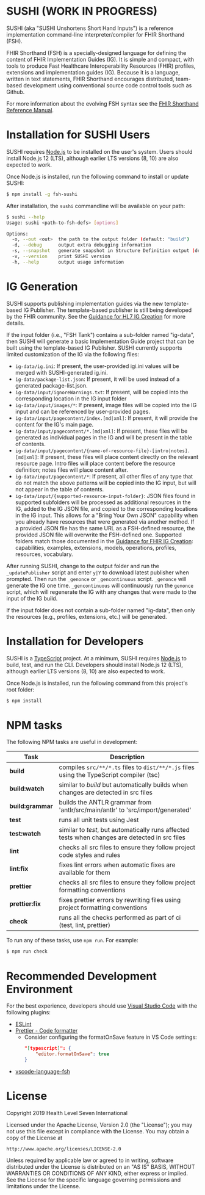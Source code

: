 # SUSHI (WORK IN PROGRESS)

SUSHI (aka "SUSHI Unshortens Short Hand Inputs") is a reference implementation command-line interpreter/compiler for FHIR Shorthand (FSH).

FHIR Shorthand (FSH) is a specially-designed language for defining the content of FHIR Implementation Guides (IG). It is simple and compact, with tools to produce Fast Healthcare Interoperability Resources (FHIR) profiles, extensions and implementation guides (IG). Because it is a language, written in text statements, FHIR Shorthand encourages distributed, team-based development using conventional source code control tools such as Github.

For more information about the evolving FSH syntax see the [FHIR Shorthand Reference Manual](https://build.fhir.org/ig/HL7/fhir-shorthand/).

# Installation for SUSHI Users

SUSHI requires [Node.js](https://nodejs.org/) to be installed on the user's system.  Users should install Node.js 12 (LTS), although earlier LTS versions (8, 10) are also expected to work.

Once Node.js is installed, run the following command to install or update SUSHI:

```sh
$ npm install -g fsh-sushi
```

After installation, the `sushi` commandline will be available on your path:

```sh
$ sushi --help
Usage: sushi <path-to-fsh-defs> [options]

Options:
  -o, --out <out>  the path to the output folder (default: "build")
  -d, --debug      output extra debugging information
  -s, --snapshot   generate snapshot in Structure Definition output (default: false)
  -v, --version    print SUSHI version
  -h, --help       output usage information
```

# IG Generation

SUSHI supports publishing implementation guides via the new template-based IG Publisher.  The template-based publisher is still being developed by the FHIR community.  See the [Guidance for HL7 IG Creation](https://build.fhir.org/ig/FHIR/ig-guidance/) for more details.

If the input folder (i.e., "FSH Tank") contains a sub-folder named "ig-data", then SUSHI will generate a basic Implementation Guide project that can be built using the template-based IG Publisher.  SUSHI currently supports limited customization of the IG via the following files:

* `ig-data/ig.ini`: If present, the user-provided igi.ini values will be merged with SUSHI-generated ig.ini.
* `ig-data/package-list.json`: If present, it will be used instead of a generated package-list.json.
* `ig-data/input/ignoreWarnings.txt`: If present, will be copied into the corresponding location in the IG input folder
* `ig-data/input/images/*`: If present, image files will be copied into the IG input and can be referenced by user-provided pages.
* `ig-data/input/pagecontent/index.[md|xml]`: If present, it will provide the content for the IG's main page.
* `ig-data/input/pagecontent/*.[md|xml]`: If present, these files will be generated as individual pages in the IG and will be present in the table of contents.
* `ig-data/input/pagecontent/{name-of-resource-file}-[intro|notes].[md|xml]`: If present, these files will place content directly on the relevant resource page. Intro files will place content before the resource definition; notes files will place content after.
* `ig-data/input/pagecontent/*`: If present, all other files of any type that do not match the above patterns will be copied into the IG input, but will not appear in the table of contents.
* `ig-data/input/{supported-resource-input-folder}`: JSON files found in supported subfolders will be processed as additional resources in the IG, added to the IG JSON file, and copied to the corresponding locations in the IG input. This allows for a "Bring Your Own JSON" capability when you already have resources that were generated via another method. If a provided JSON file has the same URL as a FSH-defined resource, the provided JSON file will overwrite the FSH-defined one. Supported folders match those documented in the [Guidance for FHIR IG Creation](https://build.fhir.org/ig/FHIR/ig-guidance/using-templates.html#root.input): capabilities, examples, extensions, models, operations, profiles, resources, vocabulary.

After running SUSHI, change to the output folder and run the `_updatePublisher` script and enter `y|Y` to download latest publisher when prompted. Then run the `_genonce` or `_gencontinuous` script.
`_genonce` will generate the IG one time. `_gencontinuous` will continuously run the `genonce` script, which will regenerate the IG with any changes that were made to the input of the IG build.

If the input folder does not contain a sub-folder named "ig-data", then only the resources (e.g., profiles, extensions, etc.) will be generated.

# Installation for Developers

SUSHI is a [TypeScript](https://www.typescriptlang.org/) project.  At a minimum, SUSHI requires [Node.js](https://nodejs.org/) to build, test, and run the CLI.  Developers should install Node.js 12 (LTS), although earlier LTS versions (8, 10) are also expected to work.

Once Node.js is installed, run the following command from this project's root folder:

```sh
$ npm install
```

# NPM tasks

The following NPM tasks are useful in development:

| Task | Description |
| ---- | ----------- |
| **build** | compiles `src/**/*.ts` files to `dist/**/*.js` files using the TypeScript compiler (tsc) |
| **build:watch** | similar to _build_ but automatically builds when changes are detected in src files |
| **build:grammar** | builds the ANTLR grammar from 'antlr/src/main/antlr' to 'src/import/generated' |
| **test** | runs all unit tests using Jest |
| **test:watch** | similar to _test_, but automatically runs affected tests when changes are detected in src files |
| **lint** | checks all src files to ensure they follow project code styles and rules |
| **lint:fix** | fixes lint errors when automatic fixes are available for them |
| **prettier** | checks all src files to ensure they follow project formatting conventions |
| **prettier:fix** | fixes prettier errors by rewriting files using project formatting conventions |
| **check** | runs all the checks performed as part of ci (test, lint, prettier) |

To run any of these tasks, use `npm run`.  For example:

```sh
$ npm run check
```

# Recommended Development Environment

For the best experience, developers should use [Visual Studio Code](https://code.visualstudio.com/) with the following plugins:

* [ESLint](https://marketplace.visualstudio.com/items?itemName=dbaeumer.vscode-eslint)
* [Prettier - Code formatter](https://marketplace.visualstudio.com/items?itemName=esbenp.prettier-vscode)
  * Consider configuring the formatOnSave feature in VS Code settings:
    ```json
    "[typescript]": {
        "editor.formatOnSave": true
    }
    ```
* [vscode-language-fsh](https://marketplace.visualstudio.com/items?itemName=kmahalingam.vscode-language-fsh)

# License

Copyright 2019 Health Level Seven International

Licensed under the Apache License, Version 2.0 (the "License");
you may not use this file except in compliance with the License.
You may obtain a copy of the License at

    http://www.apache.org/licenses/LICENSE-2.0

Unless required by applicable law or agreed to in writing, software
distributed under the License is distributed on an "AS IS" BASIS,
WITHOUT WARRANTIES OR CONDITIONS OF ANY KIND, either express or implied.
See the License for the specific language governing permissions and
limitations under the License.